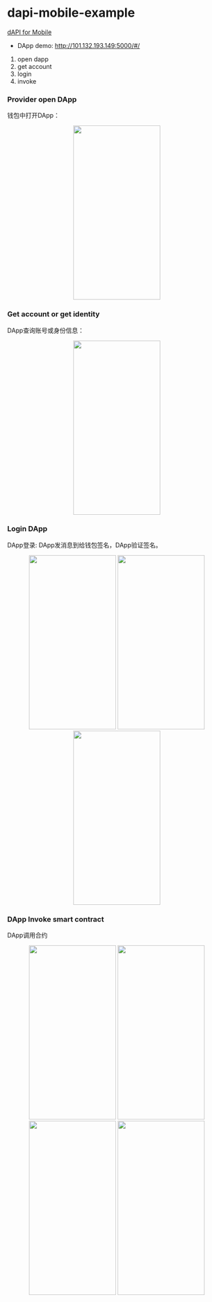 # dapi-mobile-example


[dAPI for Mobile](dAPI-for-Mobile.mediawiki)


* DApp demo: http://101.132.193.149:5000/#/

1. open dapp
2. get account
3. login
4. invoke



### Provider open DApp

钱包中打开DApp：

<div align="center">
  <img src="https://raw.githubusercontent.com/ontio-community/dapi-mobile-example/master/images/ios/01-open-dapp.jpg" height="400" width="200">
</div>

### Get account or get identity

DApp查询账号或身份信息：

<div align="center">
  <img src="https://raw.githubusercontent.com/ontio-community/dapi-mobile-example/master/images/ios/02-getAccount.jpg" height="400" width="200">
</div>

### Login DApp

DApp登录: DApp发消息到给钱包签名，DApp验证签名。

<div align="center">
  <img src="https://raw.githubusercontent.com/ontio-community/dapi-mobile-example/master/images/ios/03-login-message.jpg" height="400" width="200">
  <img src="https://raw.githubusercontent.com/ontio-community/dapi-mobile-example/master/images/ios/input-password.jpg" height="400" width="200">
  <img src="https://raw.githubusercontent.com/ontio-community/dapi-mobile-example/master/images/ios/04-logined.jpg" height="400" width="200">
</div>

### DApp Invoke smart contract

DApp调用合约

<div align="center">
  <img src="https://raw.githubusercontent.com/ontio-community/dapi-mobile-example/master/images/ios/05-invoke-message.jpg" height="400" width="200">
  <img src="https://raw.githubusercontent.com/ontio-community/dapi-mobile-example/master/images/ios/input-password.jpg" height="400" width="200">
  <img src="https://raw.githubusercontent.com/ontio-community/dapi-mobile-example/master/images/ios/05-pre-exec-result.jpg" height="400" width="200">
   <img src="https://raw.githubusercontent.com/ontio-community/dapi-mobile-example/master/images/ios/06-dapp-recv-txhash.jpg" height="400" width="200">
</div>